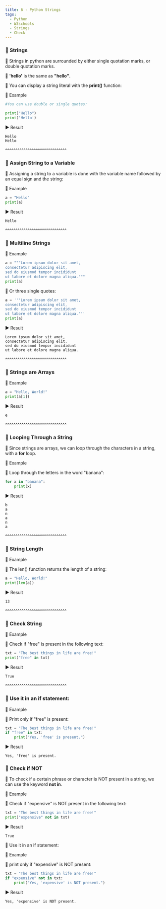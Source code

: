 ```yaml
---
title: 6 - Python Strings
tags:
  - Python
  - W3schools
  - Strings
  - Check
---
```


### 💬 Strings

📝 Strings in python are surrounded by either single quotation marks, or double quotation marks.

📝 **'hello'** is the same as **"hello"**.

📝 You can display a string literal with the **print()** function:

📝 Example

```python
#You can use double or single quotes:

print("Hello")
print('Hello')

```

▶️ Result

```
Hello
Hello
```


^^^^^^^^^^^^^^^^^^^^^^^^^^^^^^
### 💬 Assign String to a Variable

📝 Assigning a string to a variable is done with the variable name followed by an equal sign and the string:

📝 Example

```python
a = "Hello"
print(a)
```

▶️ Result

```
Hello
```

^^^^^^^^^^^^^^^^^^^^^^^^^^^^^^
### 💬 Multiline Strings

📝 Example

```python
a = """Lorem ipsum dolor sit amet,
consectetur adipiscing elit,
sed do eiusmod tempor incididunt
ut labore et dolore magna aliqua."""
print(a)
```

📝 Or three single quotes:

```python
a = '''Lorem ipsum dolor sit amet,
consectetur adipiscing elit,
sed do eiusmod tempor incididunt
ut labore et dolore magna aliqua.'''
print(a)
```

▶️ Result

```
Lorem ipsum dolor sit amet,
consectetur adipiscing elit,
sed do eiusmod tempor incididunt
ut labore et dolore magna aliqua.
```

^^^^^^^^^^^^^^^^^^^^^^^^^^^^^^
### 💬 Strings are Arrays

📝 Example

```python
a = "Hello, World!"
print(a[1])
```

▶️ Result

```
e
```

^^^^^^^^^^^^^^^^^^^^^^^^^^^^^^
### 💬  Looping Through a String

📝 Since strings are arrays, we can loop through the characters in a string, with a **for** loop.

📝 Example

📝 Loop through the letters in the word "banana":

```python
for x in "banana":
    print(x) 

```

▶️ Result


```
b
a
n
a
n
a
```

^^^^^^^^^^^^^^^^^^^^^^^^^^^^^^
### 💬 String Length

📝 Example

📝 The len() function returns the length of a string:

```python
a = "Hello, World!"
print(len(a))
```

▶️ Result

```
13
```

^^^^^^^^^^^^^^^^^^^^^^^^^^^^^^
### 💬  Check String

📝 Example

📝 Check if "free" is present in the following text:

```python
txt = "The best things in life are free!"
print("free" in txt)
```

▶️ Result

```
True

```

^^^^^^^^^^^^^^^^^^^^^^^^^^^^^^
### 💬  Use it in an if statement:

📝 Example

📝 Print only if "free" is present:

```python
txt = "The best things in life are free!"
if "free" in txt:
    print("Yes, 'free' is present.")
```

▶️ Result

```
Yes, 'free' is present.
```


### 💬 Check if NOT

📝 To check if a certain phrase or character is NOT present in a string, we can use the keyword **not in**.

📝 Example

📝 Check if "expensive" is NOT present in the following text:

```python
txt = "The best things in life are free!"
print("expensive" not in txt)

```

▶️ Result

```
True
```

📝 Use it in an if statement:

📝 Example

📝 print only if "expensive" is NOT present:

```python
txt = "The best things in life are free!"
if "expensive" not in txt:
    print("Yes, 'expensive' is NOT present.")
```

▶️ Result

```
Yes, 'expensive' is NOT present.
```
